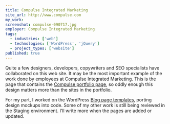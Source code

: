 ```yaml
---
title: Compulse Integrated Marketing
site_url: http://www.compulse.com
my_work:
screenshot: compulse-090717.jpg
employer: Compulse Integrated Marketing
tags:
  - industries: ['web']
  - technologies: ['WordPress', 'jQuery']
  - project_types: ['website']
published: true
---
```


Quite a few designers, developers, copywriters and SEO specialists
have collaborated on this web site. It may be the most important example of the work
done by employees at Compulse Integrated Marketing. This is the page that
contains the
<a href="http://compulse.com/our-work/"
title="Compulse portfolio page" target="\_blank">Compulse portfolio page</a>,
so oddly enough this design matters more than the sites in the portfolio.

For my part, I worked on the WordPress
<a
href="http://compulse.com/category/blog/"
title="Blog page templates"
target="\_blank">Blog page templates</a>, porting design mockups
into code. Some of my other work is still being reviewed in the Staging
environment. I'll write more when the pages are added or updated.
